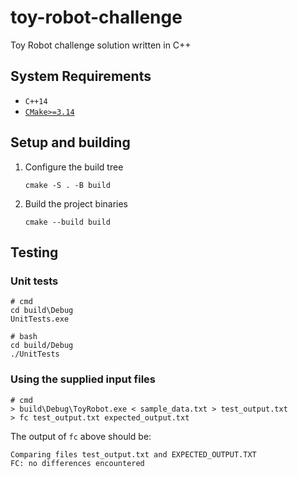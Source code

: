 # toy-robot-challenge

Toy Robot challenge solution written in C++

## System Requirements

- `C++14`
- [`CMake>=3.14`](https://cmake.org/download/)

## Setup and building

1. Configure the build tree

   ```
   cmake -S . -B build
   ```

2. Build the project binaries
   ```
   cmake --build build
   ```

## Testing

### Unit tests

```
# cmd
cd build\Debug
UnitTests.exe

# bash
cd build/Debug
./UnitTests
```

### Using the supplied input files

```
# cmd
> build\Debug\ToyRobot.exe < sample_data.txt > test_output.txt
> fc test_output.txt expected_output.txt
```

The output of `fc` above should be:

```
Comparing files test_output.txt and EXPECTED_OUTPUT.TXT
FC: no differences encountered
```
